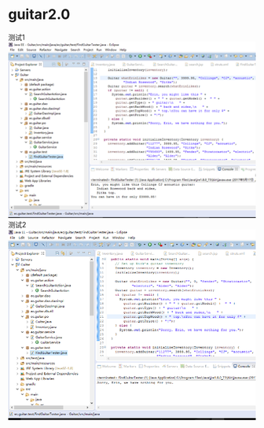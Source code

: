 # guitar2.0
测试1
![1](https://github.com/09143797/guitar2.0/blob/master/test.png)<br/>
测试2
![1](https://github.com/09143797/guitar2.0/blob/master/test2.png)<br/>
